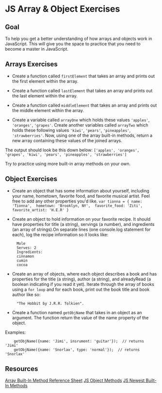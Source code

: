 # JS Array & Object Exercises 

## Goal

To help you get a better understanding of how arrays and objects work in JavaScript. This will give you the space to practice that you need to become a  master in JavaScript. 


## Arrays Exercises 

* Create a function called `firstElement` that takes an array and prints out the first element within the array. 

* Create a function called `lastElement` that takes an array and prints out the last element within the array. 

* Create a function called `middleElement` that takes an array and prints out the middle element within the array. 

* Create a variable called `arrayOne` which holds these values `'apples'`, `'oranges'`, `'grapes'`. Create another variables called `arrayTwo` which holds these following values `'kiwi'`, `'pears'`, `'pineapples'`, `'strawberries'`. Now, using one of the array built-in methods, return a new array containing these values of the joined arrays. 

The output should look be this down below: 
		`['apples', 'oranges', 'grapes', 'kiwi', 'pears', 'pineapples', 'strawberries']`

Try to practice using more built-in array methods on your own. 


## Object Exercises 

* Create an object that has some information about yourself, including your name, hometown, favorite food, and favorite musical artist. Feel free to add any other properties you'd like.
		`
		var tionna = {
			name: 'Tionna', 
			hometown: 'Brooklyn, NY', 
			favorite_food: 'Ziti', 
			favorite_artist: 'H.E.R'
		}
		`


* Create an object to hold information on your favorite recipe. It should have properties for title (a string), servings (a number), and ingredients (an array of strings).On separate lines (one console.log statement for each), log the recipe information so it looks like:

		Mole
		Serves: 2
		Ingredients:
		cinnamon
		cumin
		cocoa


* Create an array of objects, where each object describes a book and has properties for the title (a string), author (a string), and alreadyRead (a boolean indicating if you read it yet).
Iterate through the array of books using a `for loop` and for each book, print out the book title and book author like so: 

		"The Hobbit by J.R.R. Tolkien".

* Create a function named `getObjName` that takes in an object as an argument. The function return the value of the name property of the object.

Examples: 

		getObjName({name: 'Jimi', insrument: 'guitar'});  // returns 'Jimi'
		getObjName({name: 'Snorlax', type: 'normal'});  // returns 'Snorlax'


## Resources 

[Array Built-In Method Reference Sheet](https://www.w3schools.com/jsref/jsref_obj_array.asp)
[JS Object Methods](https://www.w3schools.com/js/js_object_methods.asp)
[JS Newest Built-In Methods ](https://medium.freecodecamp.org/here-are-the-new-built-in-methods-and-functions-in-javascript-8f4d2fd794fa)
